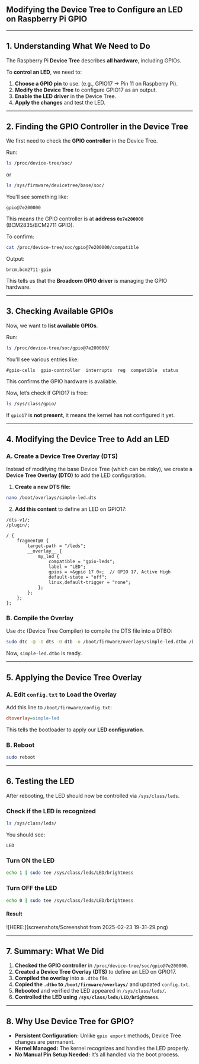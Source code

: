 ## **Modifying the Device Tree to Configure an LED on Raspberry Pi GPIO**  


---

## **1. Understanding What We Need to Do**  
The Raspberry Pi **Device Tree** describes **all hardware**, including GPIOs.  

To **control an LED**, we need to:  
1. **Choose a GPIO pin** to use. (e.g., GPIO17 → Pin 11 on Raspberry Pi).  
2. **Modify the Device Tree** to configure GPIO17 as an output.  
3. **Enable the LED driver** in the Device Tree.  
4. **Apply the changes** and test the LED.  

---

## **2. Finding the GPIO Controller in the Device Tree**
We first need to check the **GPIO controller** in the Device Tree.

Run:  
```bash
ls /proc/device-tree/soc/
```
or  
```bash
ls /sys/firmware/devicetree/base/soc/
```
You'll see something like:
```
gpio@7e200000
```
This means the GPIO controller is at **address `0x7e200000`** (BCM2835/BCM2711 GPIO).

To confirm:
```bash
cat /proc/device-tree/soc/gpio@7e200000/compatible
```
Output:
```
brcm,bcm2711-gpio
```
This tells us that the **Broadcom GPIO driver** is managing the GPIO hardware.

---

## **3. Checking Available GPIOs**
Now, we want to **list available GPIOs**.

Run:
```bash
ls /proc/device-tree/soc/gpio@7e200000/
```
You'll see various entries like:
```
#gpio-cells  gpio-controller  interrupts  reg  compatible  status
```
This confirms the GPIO hardware is available.

Now, let’s check if GPIO17 is free:
```bash
ls /sys/class/gpio/
```
If `gpio17` is **not present**, it means the kernel has not configured it yet.

---

## **4. Modifying the Device Tree to Add an LED**
### **A. Create a Device Tree Overlay (DTS)**
Instead of modifying the base Device Tree (which can be risky), we create a **Device Tree Overlay (DTO)** to add the LED configuration.

1. **Create a new DTS file:**
```bash
nano /boot/overlays/simple-led.dts
```
2. **Add this content** to define an LED on GPIO17:
```dts
/dts-v1/;
/plugin/;

/ {
    fragment@0 {
        target-path = "/leds";
        __overlay__ {
            my_led {
                compatible = "gpio-leds";
                label = "LED";
                gpios = <&gpio 17 0>;  // GPIO 17, Active High
                default-state = "off";
                linux,default-trigger = "none";
            };
        };
    };
};
```

### **B. Compile the Overlay**
Use `dtc` (Device Tree Compiler) to compile the DTS file into a DTBO:
```bash
sudo dtc -@ -I dts -O dtb -o /boot/firmware/overlays/simple-led.dtbo /boot/overlays/simple-led.dts
```
Now, `simple-led.dtbo` is ready.

---

## **5. Applying the Device Tree Overlay**
### **A. Edit `config.txt` to Load the Overlay**
Add this line to `/boot/firmware/config.txt`:
```ini
dtoverlay=simple-led
```
This tells the bootloader to apply our **LED configuration**.

### **B. Reboot**
```bash
sudo reboot
```

---

## **6. Testing the LED**
After rebooting, the LED should now be controlled via `/sys/class/leds`.

### **Check if the LED is recognized**
```bash
ls /sys/class/leds/
```
You should see:
```
LED
```

### **Turn ON the LED**
```bash
echo 1 | sudo tee /sys/class/leds/LED/brightness
```

### **Turn OFF the LED**
```bash
echo 0 | sudo tee /sys/class/leds/LED/brightness
```
#### Result
![HERE:](screenshots/Screenshot from 2025-02-23 19-31-29.png)

---

## **7. Summary: What We Did**
1. **Checked the GPIO controller** in `/proc/device-tree/soc/gpio@7e200000`.
2. **Created a Device Tree Overlay (DTS)** to define an LED on GPIO17.
3. **Compiled the overlay** into a `.dtbo` file.
4. **Copied the `.dtbo` to `/boot/firmware/overlays/`** and updated `config.txt`.
5. **Rebooted** and verified the LED appeared in `/sys/class/leds/`.
6. **Controlled the LED using `/sys/class/leds/LED/brightness`**.

---

## **8. Why Use Device Tree for GPIO?**
- **Persistent Configuration:** Unlike `gpio export` methods, Device Tree changes are permanent.
- **Kernel Managed:** The kernel recognizes and handles the LED properly.
- **No Manual Pin Setup Needed:** It’s all handled via the boot process.



